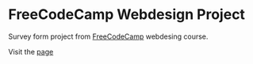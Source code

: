 # FreeCodeCamp Webdesign Project
Survey form project from [FreeCodeCamp](https://www.freecodecamp.org/) webdesing course.

Visit the [page](https://codepen.io/yousef_040/pen/VEvXrm)
